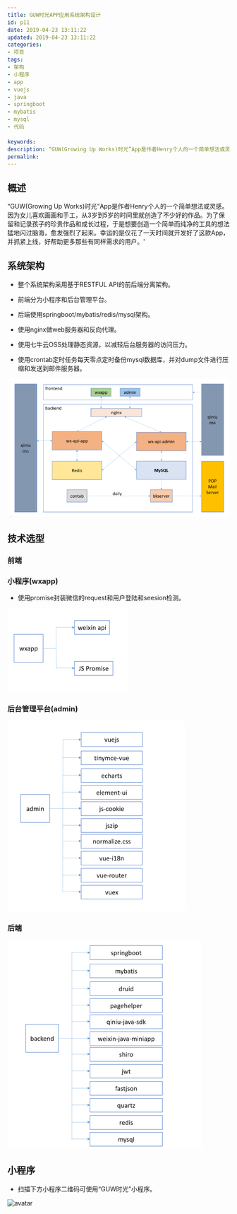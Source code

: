 ```yaml
---
title: GUW时光APP应用系统架构设计
id: p11
date: 2019-04-23 13:11:22
updated: 2019-04-23 13:11:22
categories: 
- 项目
tags: 
- 架构
- 小程序
- app
- vuejs
- java
- springboot
- mybatis
- mysql
- 代码

keywords:
description: “GUW(Growing Up Works)时光”App是作者Henry个人的一个简单想法或灵感。因为女儿喜欢画画和手工，从3岁到5岁的时间里就创造了不少好的作品。为了保留和记录孩子的珍贵作品和成长过程，于是想要创造一个简单而纯净的工具的想法猛地闪过脑海，愈发强烈了起来。幸运的是仅花了一天时间就开发好了这款App，并抓紧上线，好帮助更多那些有同样需求的用户。'
permalink:
---
```


## 概述

“GUW(Growing Up Works)时光”App是作者Henry个人的一个简单想法或灵感。因为女儿喜欢画画和手工，从3岁到5岁的时间里就创造了不少好的作品。为了保留和记录孩子的珍贵作品和成长过程，于是想要创造一个简单而纯净的工具的想法猛地闪过脑海，愈发强烈了起来。幸运的是仅花了一天时间就开发好了这款App，并抓紧上线，好帮助更多那些有同样需求的用户。'

## 系统架构

* 整个系统架构采用基于RESTFUL API的前后端分离架构。

* 前端分为小程序和后台管理平台。

* 后端使用springboot/mybatis/redis/mysql架构。

* 使用nginx做web服务器和反向代理。

* 使用七牛云OSS处理静态资源，以减轻后台服务器的访问压力。

* 使用crontab定时任务每天零点定时备份mysql数据库，并对dump文件进行压缩和发送到邮件服务器。

![avatar](/images/guw.architecture.png)

## 技术选型

### 前端

### 小程序(wxapp)

* 使用promise封装微信的request和用户登陆和seesion检测。

![avatar](/images/guw.tech01.png)

### 后台管理平台(admin)

![avatar](/images/guw.tech02.png)

### 后端

![avatar](/images/guw.tech03.png)

## 小程序

* 扫描下方小程序二维码可使用“GUW时光”小程序。

![avatar](/images/guw.png)